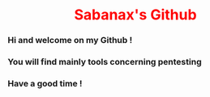 <h1 style='text-align:center; color: red;'>Sabanax's Github</h1>
<h3>Hi and welcome on my Github !</h3>
<h3>You will find mainly tools concerning pentesting</h3>
<h3>Have a good time !</h3>
